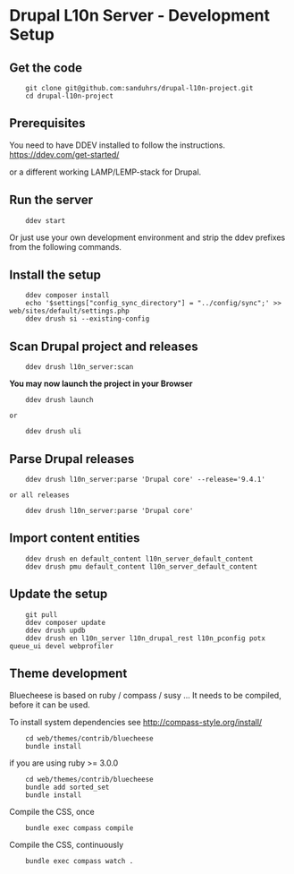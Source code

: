 # Drupal L10n Server - Development Setup

## Get the code

```
    git clone git@github.com:sanduhrs/drupal-l10n-project.git
    cd drupal-l10n-project
```

## Prerequisites

You need to have DDEV installed to follow the instructions.
https://ddev.com/get-started/

or a different working LAMP/LEMP-stack for Drupal.

## Run the server
```
    ddev start
```

Or just use your own development environment and strip the ddev prefixes from the following commands.

## Install the setup
```
    ddev composer install
    echo '$settings["config_sync_directory"] = "../config/sync";' >> web/sites/default/settings.php
    ddev drush si --existing-config
```

## Scan Drupal project and releases
```
    ddev drush l10n_server:scan
```

**You may now launch the project in your Browser**
```
    ddev drush launch
```
    or
```
    ddev drush uli
```

## Parse Drupal releases
```
    ddev drush l10n_server:parse 'Drupal core' --release='9.4.1'
```
    or all releases
```
    ddev drush l10n_server:parse 'Drupal core'
```

## Import content entities
```
    ddev drush en default_content l10n_server_default_content
    ddev drush pmu default_content l10n_server_default_content
```

## Update the setup
```
    git pull
    ddev composer update
    ddev drush updb
    ddev drush en l10n_server l10n_drupal_rest l10n_pconfig potx queue_ui devel webprofiler
```

## Theme development

Bluecheese is based on ruby / compass / susy ...
It needs to be compiled, before it can be used.

To install system dependencies see http://compass-style.org/install/

```
    cd web/themes/contrib/bluecheese
    bundle install
```
if you are using ruby >= 3.0.0
```
    cd web/themes/contrib/bluecheese
    bundle add sorted_set
    bundle install
```
Compile the CSS, once
```
    bundle exec compass compile
```
Compile the CSS, continuously
```
    bundle exec compass watch .
```
